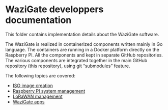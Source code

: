 WaziGate developpers documentation
=================================

This folder contains implementation details about the WaziGate software.

The WaziGate is realized in containerized components written mainly in Go language.
The containers are running in a Docker platform directly on the Raspberry PI.
All the components and kept in separate GitHub repositories.
The various components are integrated together in the main GitHub repository (this repository), using git “submodules” feature.

The following topics are covered:
- [ISO image creation](GenerateISO.md)
- [Raspberry PI system management](System.md)
- [LoRaWAN management](LoRaWAN.md)
- [WaziGate apps](Apps.md)
